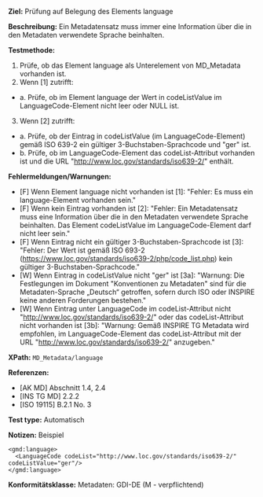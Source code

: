 **Ziel:** Prüfung auf Belegung des Elements language

**Beschreibung:** Ein Metadatensatz muss immer eine Information über die in den Metadaten verwendete Sprache beinhalten.

**Testmethode:**
1. Prüfe, ob das Element language als Unterelement von MD_Metadata vorhanden ist.
2. Wenn [1] zutrifft:
  - a. Prüfe, ob im Element language der Wert in codeListValue im LanguageCode-Element nicht leer oder NULL ist.
3. Wenn [2] zutrifft:
  - a. Prüfe, ob der Eintrag in codeListValue (im LanguageCode-Element) gemäß ISO 639-2 ein gültiger 3-Buchstaben-Sprachcode und "ger" ist.
  - b. Prüfe, ob im LanguageCode-Element das codeList-Attribut vorhanden ist und die URL "http://www.loc.gov/standards/iso639-2/" enthält.

**Fehlermeldungen/Warnungen:**
* [F] Wenn Element language nicht vorhanden ist [1]: "Fehler: Es muss ein language-Element vorhanden sein."
* [F] Wenn kein Eintrag vorhanden ist [2]: "Fehler: Ein Metadatensatz muss eine Information über die in den Metadaten verwendete Sprache beinhalten. Das Element codeListValue im LanguageCode-Element darf nicht leer sein."
* [F] Wenn Eintrag nicht ein gültiger 3-Buchstaben-Sprachcode ist [3]: "Fehler: Der Wert ist gemäß ISO 693-2 (https://www.loc.gov/standards/iso639-2/php/code_list.php) kein gültiger 3-Buchstaben-Sprachcode."
* [W] Wenn Eintrag in codeListValue nicht "ger" ist [3a]: "Warnung: Die Festlegungen im Dokument "Konventionen zu Metadaten" sind für die Metadaten-Sprache „Deutsch“ getroffen, sofern durch ISO oder INSPIRE keine anderen Forderungen bestehen."
* [W] Wenn Eintrag unter LanguageCode im codeList-Attribut nicht "http://www.loc.gov/standards/iso639-2/" oder das codeList-Attribut nicht vorhanden ist [3b]: "Warnung: Gemäß INSPIRE TG Metadata wird empfohlen, im LanguageCode-Element das codeList-Attribut mit der URL "http://www.loc.gov/standards/iso639-2/" anzugeben."

**XPath:** `MD_Metadata/language`

**Referenzen:**
* [AK MD] Abschnitt 1.4, 2.4
* [INS TG MD] 2.2.2
* [ISO 19115] B.2.1 No. 3

**Test type:** Automatisch

**Notizen:**
Beispiel

```
<gmd:language>
  <LanguageCode codeList="http://www.loc.gov/standards/iso639-2/" codeListValue="ger"/>
</gmd:language>
```

**Konformitätsklasse:** Metadaten: GDI-DE (M - verpflichtend)

